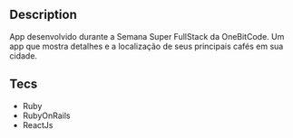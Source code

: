 ## Description

App desenvolvido durante a Semana Super FullStack da OneBitCode.
Um app que mostra detalhes e a localização de seus principais cafés em sua cidade.

## Tecs
- Ruby
- RubyOnRails
- ReactJs
